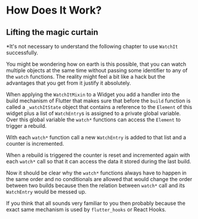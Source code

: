 # How Does It Work?

## Lifting the magic curtain

*It's not necessary to understand the following chapter to use `WatchIt` successfully.

You might be wondering how on earth is this possible, that you can watch multiple objects at the same time without passing some identifier to any of the `watch` functions. The reality might feel a bit like a hack but the advantages that you get from it justify it absolutely.

When applying the `WatchItMixin` to a Widget you add a handler into the build mechanism of Flutter that makes sure that before the `build` function is called a `_watchItState` object that contains a reference to the `Element` of this widget plus a list of `WatchEntry`s is assigned to a private global variable. Over this global variable the `watch*` functions can access the `Element` to trigger a rebuild.

With each `watch*` function call a new `WatchEntry` is added to that list and a counter is incremented.

When a rebuild is triggered the counter is reset and incremented again with each `watch*` call so that it can access the data it stored during the last build.

Now it should be clear why the `watch*` functions always have to happen in the same order and no conditionals are allowed that would change the order between two builds because then the relation between `watch*` call and its `WatchEntry` would be messed up.

If you think that all sounds very familiar to you then probably because the exact same mechanism is used by `flutter_hooks` or React Hooks.
